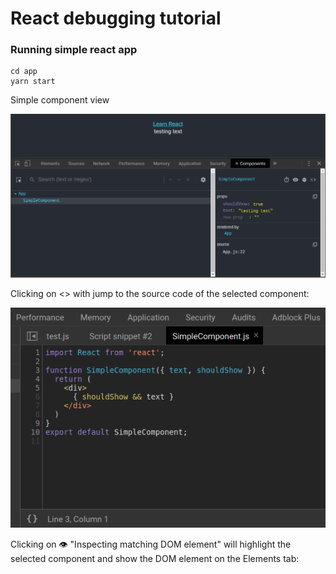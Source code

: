 # React debugging tutorial
### Running simple react app

```
cd app
yarn start
```

Simple component view

![](react-debugger-1.png)

Clicking on <> with jump to the source code of the selected component:

![](code-component.png)

Clicking on &#128065; "Inspecting matching DOM element" will highlight the selected component and show the DOM element on the Elements tab:

